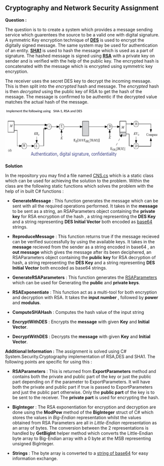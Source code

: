 ## Cryptography and Network Security Assignment

**Question :**

The question is to to create a system which provides a message sending service which guarentees the source to be a valid one with digital signature. A symmetric Key encryption technique of **[DES](https://en.wikipedia.org/wiki/Data_Encryption_Standard)** is used to encrypt the digitally signed message. The same system may be used for authentication of an entity.
**[SHA1](https://en.wikipedia.org/wiki/SHA-1)** is used to hash the message which is used as a part of signature.
The hashed message is signed using **[RSA](https://en.wikipedia.org/wiki/RSA_%28cryptosystem%29)** with a private key on sender and is verified with the help of the public key.
The encrypted hash is concatenated with the message which is encrypted using symmetric key encryption.

The receiver uses the secret DES key to decrypt the incoming message. This is then split into the *encrypted* hash and message.
The *encrypted* hash is then *decrypted* using the public key of RSA to get the hash of the message.
The message is confirmed to be authentic if the decrypted value matches the actual hash of the message.

![Question](https://github.com/AkhilMenon007/CNS-Assignment/blob/master/CNS_ProgrammingAssignment/Question.PNG)

**Solution**

In the repository you may find a file named [CNS.cs](https://github.com/AkhilMenon007/CNS-Assignment/blob/master/CNS.cs) which is a static class which can be used for achieving the solution to the problem. Within the class are the following static functions which solves the problem with the help of in built C# functions  : 

 - **GenerateMessage** : This function generates the message which can be sent with all the required operations performed. It takes in the **message** to be sent as a string, an RSAParameters object containing the **private key** for RSA encryption of the hash , a string representing the **DES Key** and a string representing **DES Initial Vector** both encoded as [base64](https://en.wikipedia.org/wiki/Base64) strings.
 -  **ReproduceMessage** : This function returns true if the message recieved can be verified successfully by using the available keys. It takes in the **message** recieved from the sender as a string encoded in base64 , an **out message** which gives the message after its been deciphered, an RSAParameters object containing the **public key** for RSA decryption of hash, a string representing the **DES Key** and a string representing **DES Initial Vector** both encoded as base64 strings.
 -  **GenerateRSAParameters** : This function generates the [RSAParameters](https://docs.microsoft.com/en-us/dotnet/api/system.security.cryptography.rsaparameters?view=netframework-4.8) which can be used for Generating the **public** and **private keys**.
 
 -  **RSAExponentiate** : This function act as a multi-tool for both encryption and decryption  with RSA. It takes the **input number** , followed by **power** and **modulus**.
 
 - **ComputeSHAHash** : Computes the hash value of the input string
 
 - **EncryptWithDES** : Encrypts the **message** with given **Key** and **Initial Vector**.
 
 - **DecryptWithDES** : Decrypts the **message** with given **Key** and **Initial Vector**.

**Additional Information :**
The assignment is solved using C# System.Security.Cryptography implementation of RSA,DES and SHA1. The following points are specific for using this :

 - **RSAParameters** : This is returned from **ExportParameters** method and contains both the private and public part of the key or just the public part depending on if the parameter to ExportParameters. It will have both the private and public part if true is passed to ExportParameters and just the public part otherwise. Only the **public part** of the key is to be sent to the receiver. The **private part** is used for encrypting the hash.
 
 - **BigInteger** : The RSA exponentiation for encryption and decryption are done using the **ModPow** method of the **BigInteger** struct of C# which stores the values in *Big-Endian* representation whilst the values obtained from RSA Parameters are all in *Little-Endian* representation as an array of bytes. The conversion between the 2 representations is handled by **GetBigInt** helper method which converts the Little-Endian byte array to Big-Endian array with a 0 byte at the MSB representing unsigned BigInteger.
 
 - **Strings** : The byte array is converted to a [string of base64](https://en.wikipedia.org/wiki/Base64) for easy information exchange.
